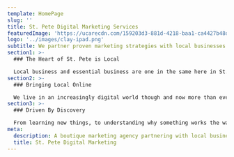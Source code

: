 ```yaml
---
template: HomePage
slug: ''
title: St. Pete Digital Marketing Services
featuredImage: 'https://ucarecdn.com/159203d3-881d-4218-baa1-ca4427b48d0d/'
logo: '../images/clay-ipad.png'
subtitle: We partner proven marketing strategies with local businesses to grow their customer base. Central Ave Marketing offers fast customized web development, digital marketing and SEO solutions.
section1: >-
  ### The Heart of St. Pete is Local

  Local business and essential business are one in the same here in St. Petersburg, Florida. A walk down Central Avenue is all you need to see the vibrancy of St. Pete come to life with the entrepreneurial spirit of the people & local businesses that give us such an exciting city to live in and&nbsp;explore.
section2: >-
  ### Bringing Local Online

  We live in an increasingly digital world though and now more than ever it's important that people are able to find your local business online and that their digital experience reflects the one you offer them in real life. At Central Avenue Marketing we help showcase what makes your local business unique using a variety of proven digital marketing tactics that support local business to help you drive high-quality leads that grow your business.
section3: >-
  ### Driven By Discovery

  From learning new things, to understanding why something works the way it does, to stumbling upon a local gem in a new city - the excitement of discovery keeps us hungry for more. With more than 10 years of combined experience in Marketing and Technology and more than a few thousands miles clocked in travel  - we’re eager to help local businesses get discovered online.
meta:
  description: A boutique marketing agency partnering with local businesses in the St. Petersburg & Tampa area. We use proven marketing&nbsp;strategies to grow their businesses.
  title: St. Pete Digital Marketing
---
```

